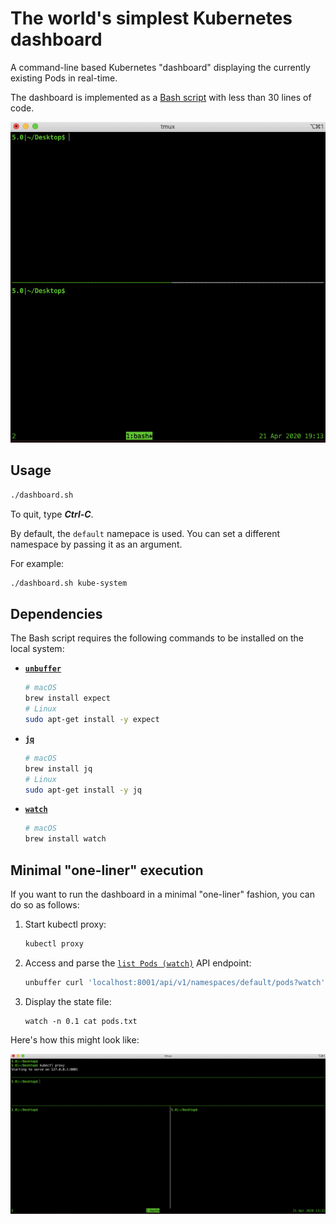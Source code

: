 # The world's simplest Kubernetes dashboard

A command-line based Kubernetes "dashboard" displaying the currently existing Pods in real-time.

The dashboard is implemented as a [Bash script](dashboard.sh) with less than 30 lines of code.

![Screencast](assets/screencast.gif)


## Usage

```bash
./dashboard.sh
```

To quit, type **_Ctrl-C_**.

By default, the `default` namepace is used. You can set a different namespace by passing it as an argument.

For example:

```bash
./dashboard.sh kube-system
```

## Dependencies

The Bash script requires the following commands to be installed on the local system:

- [**`unbuffer`**](https://core.tcl-lang.org/expect/index)
    ```bash
    # macOS
    brew install expect
    # Linux
    sudo apt-get install -y expect
    ```
- [**`jq`**](https://stedolan.github.io/jq/)
    ```bash
    # macOS
    brew install jq
    # Linux
    sudo apt-get install -y jq
    ```
- [**`watch`**](https://linux.die.net/man/1/watch)
    ```bash
    # macOS
    brew install watch
    ```

## Minimal "one-liner" execution

If you want to run the dashboard in a minimal "one-liner" fashion, you can do so as follows:

1. Start kubectl proxy:
    ```bash
    kubectl proxy
    ```
1. Access and parse the [`list Pods (watch)`](https://kubernetes.io/docs/reference/generated/kubernetes-api/v1.18/#list-pod-v1-core) API endpoint:
    ```bash
    unbuffer curl 'localhost:8001/api/v1/namespaces/default/pods?watch' | while read -r line; do name=$(jq -r .object.metadata.name <<<"$line"); case $(jq -r .type <<<"$line") in ADDED) echo "$name" >>pods.txt;; DELETED) sed -i "/^$name$/d" pods.txt;; esac; done
    ```
1. Display the state file:
    ```
    watch -n 0.1 cat pods.txt
    ```

Here's how this might look like:

![Screencast](assets/screencast-oneliner.gif)


